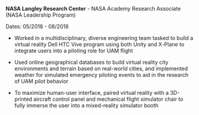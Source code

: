 **NASA Langley Research Center** - NASA Academy Research Associate (NASA Leadership Program)

Dates: 05/2018 - 08/2018

- Worked in a multidisciplinary, diverse engineering team tasked to build a virtual reality Dell HTC Vive program using both Unity and X-Plane to integrate users into a piloting role for UAM flight

- Used online geographical databases to build virtual reality city environments and terrain based on real-world cities, and implemented weather for simulated emergency piloting events to aid in the research of UAM pilot behavior

- To maximize human-user interface, paired virtual reality with a 3D-printed aircraft control panel and mechanical flight simulator chair to fully immerse the user into a mixed-reality simulator booth

